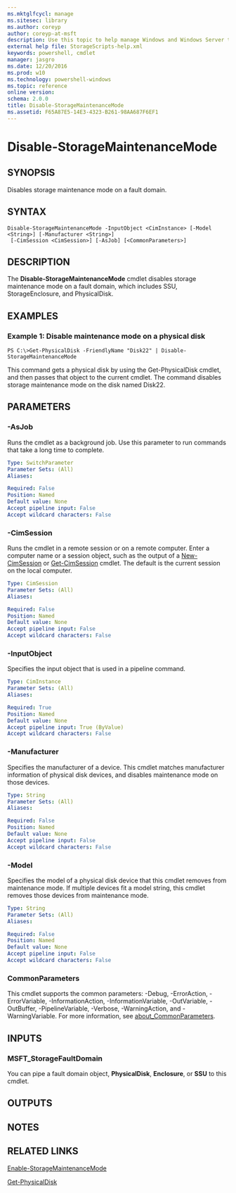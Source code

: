 ```yaml
---
ms.mktglfcycl: manage
ms.sitesec: library
ms.author: coreyp
author: coreyp-at-msft
description: Use this topic to help manage Windows and Windows Server technologies with Windows PowerShell.
external help file: StorageScripts-help.xml
keywords: powershell, cmdlet
manager: jasgro
ms.date: 12/20/2016
ms.prod: w10
ms.technology: powershell-windows
ms.topic: reference
online version: 
schema: 2.0.0
title: Disable-StorageMaintenanceMode
ms.assetid: F65A87E5-14E3-4323-B261-98AA687F6EF1
---
```


# Disable-StorageMaintenanceMode

## SYNOPSIS
Disables storage maintenance mode on a fault domain.

## SYNTAX

```
Disable-StorageMaintenanceMode -InputObject <CimInstance> [-Model <String>] [-Manufacturer <String>]
 [-CimSession <CimSession>] [-AsJob] [<CommonParameters>]
```

## DESCRIPTION
The **Disable-StorageMaintenanceMode** cmdlet disables storage maintenance mode on a fault domain, which includes SSU, StorageEnclosure, and PhysicalDisk.

## EXAMPLES

### Example 1: Disable maintenance mode on a physical disk
```
PS C:\>Get-PhysicalDisk -FriendlyName "Disk22" | Disable-StorageMaintenanceMode
```

This command gets a physical disk by using the Get-PhysicalDisk cmdlet, and then passes that object to the current cmdlet.
The command disables storage maintenance mode on the disk named Disk22.

## PARAMETERS

### -AsJob
Runs the cmdlet as a background job. Use this parameter to run commands that take a long time to complete.

```yaml
Type: SwitchParameter
Parameter Sets: (All)
Aliases: 

Required: False
Position: Named
Default value: None
Accept pipeline input: False
Accept wildcard characters: False
```

### -CimSession
Runs the cmdlet in a remote session or on a remote computer.
Enter a computer name or a session object, such as the output of a [New-CimSession](http://go.microsoft.com/fwlink/p/?LinkId=227967) or [Get-CimSession](http://go.microsoft.com/fwlink/p/?LinkId=227966) cmdlet.
The default is the current session on the local computer.

```yaml
Type: CimSession
Parameter Sets: (All)
Aliases: 

Required: False
Position: Named
Default value: None
Accept pipeline input: False
Accept wildcard characters: False
```

### -InputObject
Specifies the input object that is used in a pipeline command.

```yaml
Type: CimInstance
Parameter Sets: (All)
Aliases: 

Required: True
Position: Named
Default value: None
Accept pipeline input: True (ByValue)
Accept wildcard characters: False
```

### -Manufacturer
Specifies the manufacturer of a device.
This cmdlet matches manufacturer information of physical disk devices, and disables maintenance mode on those devices.

```yaml
Type: String
Parameter Sets: (All)
Aliases: 

Required: False
Position: Named
Default value: None
Accept pipeline input: False
Accept wildcard characters: False
```

### -Model
Specifies the model of a physical disk device that this cmdlet removes from maintenance mode.
If multiple devices fit a model string, this cmdlet removes those devices from maintenance mode.

```yaml
Type: String
Parameter Sets: (All)
Aliases: 

Required: False
Position: Named
Default value: None
Accept pipeline input: False
Accept wildcard characters: False
```

### CommonParameters
This cmdlet supports the common parameters: -Debug, -ErrorAction, -ErrorVariable, -InformationAction, -InformationVariable, -OutVariable, -OutBuffer, -PipelineVariable, -Verbose, -WarningAction, and -WarningVariable. For more information, see [about_CommonParameters](http://go.microsoft.com/fwlink/?LinkID=113216).

## INPUTS

### MSFT_StorageFaultDomain
You can pipe a fault domain object, **PhysicalDisk**, **Enclosure**, or **SSU** to this cmdlet.

## OUTPUTS

## NOTES

## RELATED LINKS

[Enable-StorageMaintenanceMode](./enable-storagemaintenancemode.md)

[Get-PhysicalDisk](./get-physicaldisk.md)


